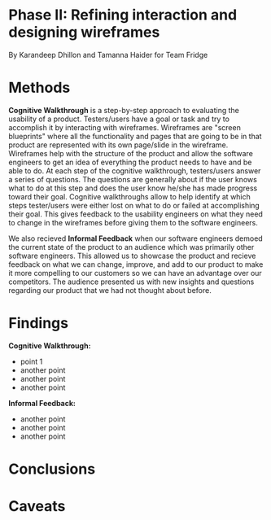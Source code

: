 # Phase II: Refining interaction and designing wireframes

By Karandeep Dhillon and Tamanna Haider for Team Fridge


# Methods
**Cognitive Walkthrough** is a step-by-step approach to evaluating the usability of a product. Testers/users have a goal or task and try to accomplish it by interacting with wireframes. Wireframes are "screen blueprints" where all the functionality and pages that are going to be in that product are represented with its own page/slide in the wireframe. Wireframes help with the structure of the product and allow the software engineers to get an idea of everything the product needs to have and be able to do. At each step of the cognitive walkthrough, testers/users answer a series of questions. The questions are generally about if the user knows what to do at this step and does the user know he/she has made progress toward their goal. Cognitive walkthroughs allow to help identify at which steps tester/users were either lost on what to do or failed at accomplishing their goal. This gives feedback to the usability engineers on what they need to change in the wireframes before giving them to the software engineers. 

We also recieved **Informal Feedback** when our software engineers demoed the current state of the product to an audience which was primarily other software engineers. This allowed us to showcase the product and recieve feedback on what we can change, improve, and add to our product to make it more compelling to our customers so we can have an advantage over our competitors. The audience presented us with new insights and questions regarding our product that we had not thought about before. 

# Findings
 **Cognitive Walkthrough:**
*  point 1
*  another point
*  another point
*  another point

 **Informal Feedback:**
*  another point
*  another point
*  another point

# Conclusions

 

# Caveats
  
